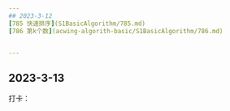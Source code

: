 ```yaml
---
## 2023-3-12
[785 快速排序](S1BasicAlgorithm/785.md)  
[786 第k个数](acwing-algorith-basic/S1BasicAlgorithm/786.md) 


---
```

## 2023-3-13
打卡：
